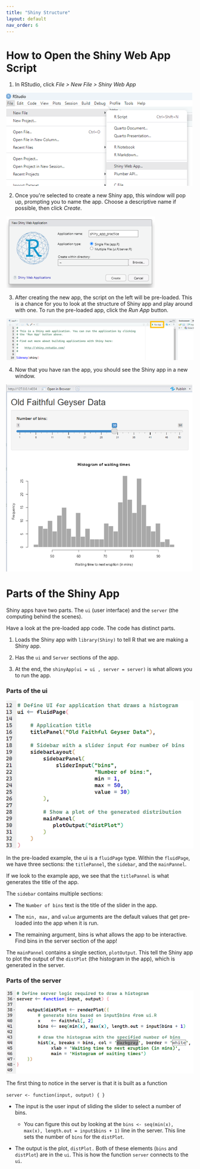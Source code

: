 ```yaml
---
title: "Shiny Structure"
layout: default
nav_order: 6
---
```


# How to Open the Shiny Web App Script

1.  In RStudio, click *File \> New File \> Shiny Web App*

<img src=images/new_shiny_app.png 
    width=500/>

2.  Once you're selected to create a new Shiny app, this window will pop up, prompting you to name the app. Choose a descriptive name if possible, then click *Create*.

<img src=images/name_shiny_app.png
width=400 />

3.  After creating the new app, the script on the left will be pre-loaded. This is a chance for you to look at the structure of Shiny app and play around with one. To run the pre-loaded app, click the *Run App* button.

<img src=images/run_app.png
width=600 />

4.  Now that you have ran the app, you should see the Shiny app in a new window.

<img src=images/default_app.png
width=500 />

# Parts of the Shiny App

Shiny apps have two parts. The `ui` (user interface) and the `server` (the computing behind the scenes).

Have a look at the pre-loaded app code. The code has distinct parts.

1.  Loads the Shiny app with `library(Shiny)` to tell R that we are making a Shiny app.

2.  Has the `ui` and `Server` sections of the app.

3.  At the end, the `shinyApp(ui = ui , server = server)` is what allows you to run the app.

### Parts of the ui

![](images/ui.png)

In the pre-loaded example, the ui is a `fluidPage` type. Within the `fluidPage`, we have three sections: the `titlePannel`, the `sidebar`, and the `mainPannel`.

If we look to the example app, we see that the `titlePannel` is what generates the title of the app.

The `sidebar` contains multiple sections:

-   The `Number of bins` text is the title of the slider in the app.

-   The `min, max,` and `value` arguments are the default values that get pre-loaded into the app when it is run.

-   The remaining argument, bins is what allows the app to be interactive. Find bins in the server section of the app!

The `mainPannel` contains a single section, `plotOutput`. This tell the Shiny app to plot the output of the `distPlot` (the histogram in the app), which is generated in the server.

### Parts of the server

![](images/server.png)

The first thing to notice in the server is that it is built as a function

`server <- function(input, output) { }`

-   The input is the user input of sliding the slider to select a number of bins.

    -   You can figure this out by looking at the `bins <- seq(min(x), max(x), length.out = input$bins + 1)` line in the server. This line sets the number of `bins` for the `distPlot`.

-   The output is the plot, `distPlot.` Both of these elements (`bins` and `distPlot`) are in the `ui`. This is how the function `server` connects to the `ui`.
